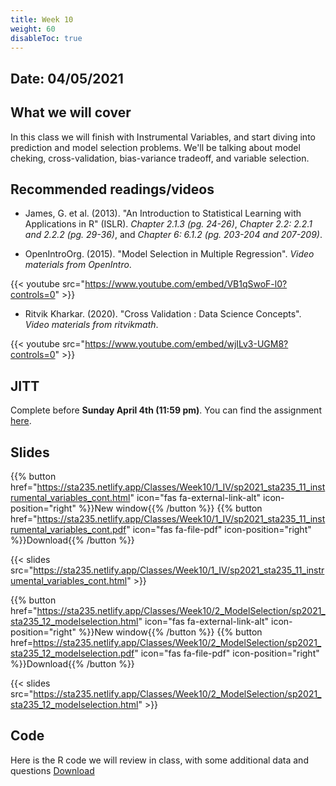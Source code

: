 ```yaml
---
title: Week 10
weight: 60
disableToc: true
---
```


## Date: 04/05/2021

## What we will cover

In this class we will finish with Instrumental Variables, and start diving into prediction and model selection problems. We'll be talking about model cheking, cross-validation, bias-variance tradeoff, and variable selection.

## Recommended readings/videos

- James, G. et al. (2013). "An Introduction to Statistical Learning with Applications in R" (ISLR). *Chapter 2.1.3 (pg. 24-26)*, *Chapter 2.2: 2.2.1 and 2.2.2 (pg. 29-36)*, and *Chapter 6: 6.1.2 (pg. 203-204 and 207-209)*. 

- OpenIntroOrg. (2015). "Model Selection in Multiple Regression". *Video materials from OpenIntro*.

{{< youtube src="https://www.youtube.com/embed/VB1qSwoF-l0?controls=0" >}}

- Ritvik Kharkar. (2020). "Cross Validation : Data Science Concepts". *Video materials from ritvikmath*.

{{< youtube src="https://www.youtube.com/embed/wjILv3-UGM8?controls=0" >}}



## JITT 

Complete before **Sunday April 4th (11:59 pm)**. You can find the assignment <a onclick="ga('send', 'event', 'External-Link','click','JITT7','0','Link');" href="https://forms.gle/2esQgBHEeMDaqxKd6" target="_blank">here</a>.

## Slides

{{% button href="https://sta235.netlify.app/Classes/Week10/1_IV/sp2021_sta235_11_instrumental_variables_cont.html" icon="fas fa-external-link-alt" icon-position="right" %}}New window{{% /button %}} {{% button href="https://sta235.netlify.app/Classes/Week10/1_IV/sp2021_sta235_11_instrumental_variables_cont.pdf" icon="fas fa-file-pdf" icon-position="right" %}}Download{{% /button %}} 

{{< slides src="https://sta235.netlify.app/Classes/Week10/1_IV/sp2021_sta235_11_instrumental_variables_cont.html" >}}

{{% button href="https://sta235.netlify.app/Classes/Week10/2_ModelSelection/sp2021_sta235_12_modelselection.html" icon="fas fa-external-link-alt" icon-position="right" %}}New window{{% /button %}} {{% button href=https://sta235.netlify.app/Classes/Week10/2_ModelSelection/sp2021_sta235_12_modelselection.pdf" icon="fas fa-file-pdf" icon-position="right" %}}Download{{% /button %}} 

{{< slides src="https://sta235.netlify.app/Classes/Week10/2_ModelSelection/sp2021_sta235_12_modelselection.html" >}}

## Code

Here is the R code we will review in class, with some additional data and questions <a onclick="ga('send', 'event', 'External-Link','click','code10','0','Link');" href="sp2021_sta235_12_prediction1.R" target="_blank" class="btn btn-default">Download<i class="fas fa-code"></i></a> 
